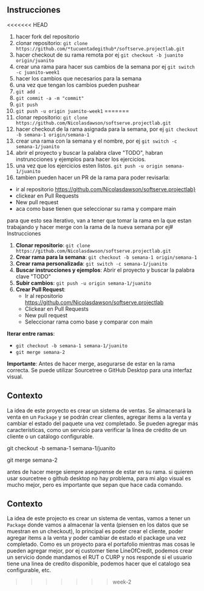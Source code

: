 ## Instrucciones

<<<<<<< HEAD
1. hacer fork del repositorio
1. clonar repositorio: `git clone https://github.com/*tucuentadegithub*/softserve.projectlab.git `
2. hacer checkout de su rama remota por ej `git checkout -b juanito origin/juanito`
3. crear una rama para hacer sus cambios de la semana por ej `git switch -c juanito-week1`
4. hacer los cambios que necesarios para la semana
5. una vez que tengan los cambios pueden pushear
6. `git add .`
7. `git commit -a -m "commit"`
8. `git push`
9. `git push -u origin juanito-week1`
=======
1. clonar repositorio: `git clone https://github.com/Nicolasdawson/softserve.projectlab.git `
2. hacer checkout de la rama asignada para la semana, por ej `git checkout -b semana-1 origin/semana-1`
3. crear una rama con la semana y el nombre, por ej `git switch -c semana-1/juanito`
4. abrir el proyecto y buscar la palabra clave "TODO", habran instruncciones y ejemplos para hacer los ejercicios.
5. una vez que los ejercicios esten listos. `git push -u origin semana-1/juanito`
6. tambien pueden hacer un PR de la rama para poder revisarla:

* ir al repositorio https://github.com/Nicolasdawson/softserve.projectlab}
* clickear en Pull Requests
* New pull request
* aca como base tienen que seleccionar su rama y compare main

para que esto sea iterativo, van a tener que tomar la rama en la que estan trabajando y hacer merge con la rama de la nueva semana por ej# Instrucciones

1. **Clonar repositorio**: `git clone https://github.com/Nicolasdawson/softserve.projectlab.git`
2. **Crear rama para la semana**: `git checkout -b semana-1 origin/semana-1`
3. **Crear rama personalizada**: `git switch -c semana-1/juanito`
4. **Buscar instrucciones y ejemplos**: Abrir el proyecto y buscar la palabra clave "TODO"
5. **Subir cambios**: `git push -u origin semana-1/juanito`
6. **Crear Pull Request**: 
    * Ir al repositorio https://github.com/Nicolasdawson/softserve.projectlab
    * Clickear en Pull Requests
    * New pull request
    * Seleccionar rama como base y comparar con main

**Iterar entre ramas**:

* `git checkout -b semana-1 semana-1/juanito`
* `git merge semana-2`

**Importante**: Antes de hacer merge, asegurarse de estar en la rama correcta. Se puede utilizar Sourcetree o GitHub Desktop para una interfaz visual.

## Contexto

La idea de este proyecto es crear un sistema de ventas. Se almacenará la venta en un `Package` y se podrán crear clientes, agregar items a la venta y cambiar el estado del paquete una vez completado. Se pueden agregar más características, como un servicio para verificar la línea de crédito de un cliente o un catálogo configurable.

git checkout -b semana-1 semana-1/juanito

git merge semana-2

antes de hacer merge siempre asegurense de estar en su rama. si quieren usar sourcetree o github desktop no hay problema, para mi algo visual es mucho mejor, pero es importante que sepan que hace cada comando.

## Contexto

La idea de este projecto es crear un sistema de ventas, vamos a tener un `Package` donde vamos a almacenar la venta (piensen en los datos que se muestran en un checkout), lo principal es poder crear el cliente, poder agregar items a la venta y poder cambiar de estado el package una vez completado. Como es un proyecto para el portafolio mientras mas cosas le pueden agregar mejor, por ej customer tiene LineOfCredit, podemos crear un servicio donde mandamos el RUT o CURP y nos responde si el usuario tiene una linea de credito disponible, podemos hacer que el catalogo sea configurable, etc.
>>>>>>> week-2

